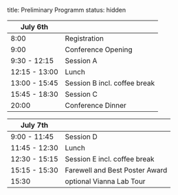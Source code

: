 title: Preliminary Programm
status: hidden
<!--
| July 5th           |  Sunday Tutorial                                |
|------------|----------------------------------|
|15:30 |Pre-Registration     |
|16:00   |Start of Tutorials      |
|19:00    |get together             |
-->


|       July 6th     |                                 |
|------------|----------------------------------|
|8:00  |Registration      |
|9:00    |Conference Opening     |
|9:30  - 12:15   |Session A             |
|12:15 - 13:00    |Lunch            |
|13:00 - 15:45    |Session B incl. coffee break              |
|15:45 - 18:30  |Session C             |
|20:00   |Conference Dinner           |


|       July 7th     |                                 |
|------------|----------------------------------|
|9:00  - 11:45  |Session D     |
|11:45 - 12:30    |Lunch   |
|12:30 - 15:15   |Session E incl. coffee break            |
|15:15 - 15:30    |Farewell and Best Poster Award            |
|15:30        |optional Vianna Lab Tour|

<!--

Nebeneinander Ausklappen

<script type="text/javascript">

 function toggle_visibility(id) {
 var e = document.getElementById(id);
 if(e.style.display == 'block')
 e.style.display = 'none';
 else
 e.style.display = 'block';
 }
//
</script>

<a href="#" onclick="toggle_visibility('foo');">Click here to toggle visibility of element #foo</a>
<div id="foo">This is foo</div>



#July 5th
----
**15:30:** Pre-Registration   
**16:00-17:00:** Tutorial 1   
**17:00-18:00:** Tutorial 2  

**19:00- open end:** Get together in [Beer garden](/RouteDescription/)
**19:00:** Committee meeting



# July 6th
---
**8:00:** Registration and welcome coffee   
**9:00:** Opening of the conference      
**9:30-12:15:** Session A   
**9:30-10:15:** Tutorial A 

 [Speakers Name](/TutorialSpeakers/)

<a href="#" onclick="toggle_visibility('foo');">**10:15-11:15:** Short presentations: session A </a>

<div id="foo" markdown="1">

**10:15 - 10:18 | A.1 |** Name: "Titel"
**10:18 - 10:21 | A.2 |** Name: "Titel"
**10:21 - 10:24 | A.3 |** Name: "Titel"
**10:24 - 10:27 | A.4 |** Name: "Titel"
**10:27 - 10:30 | A.5 |** Name: "Titel"
**10:30 - 10:33 | A.6 |** Name: "Titel"
**10:33 - 10:36 | A.7 |** Name: "Titel"
**10:36 - 10:39 | A.8 |** Name: "Titel"
**10:39 - 10:42 | A.9 |** Name: "Titel"
**10:42 - 10:45 | A.10 |** Name: "Titel"
**10:45 - 10:48 | A.11 |** Name: "Titel"
**10:48 - 10:51 | A.12 |** Name: "Titel"
**10:51 - 10:54 | A.13 |** Name: "Titel"
**10:54 - 10:57 | A.14 |** Name: "Titel"
**10:57 - 11:00 | A.15 |** Name: "Titel"
**11:00 - 11:03 | A.16 |** Name: "Titel"
**11:03 - 11:06 | A.17 |** Name: "Titel"
**11:06 - 11:09 | A.18 |** Name: "Titel"
**11:09 - 11:12 | A.19 |** Name: "Titel"
**11:12 - 11:15 | A.20 |** Name: "Titel"

</div>

ausklappen Ende

**11:15-12:15:** Poster Session and Coffee break

**12:15-13:00** Lunch

**13:00-15:45** Session B: Title
**13:00-13:45:** Tutorial B: [Speakers Name](/TutorialSpeakers/)

**13:45-14:45:** Short Presentation: Session B

ausklappen

**13:45 - 13:48 | B.1 |** Name: "Titel"
**13:48 - 13:51 | B.2 |** Name: "Titel"
**13:51 - 13:54 | B.3 |** Name: "Titel"
**13:54 - 13:57 | B.4 |** Name: "Titel"
**13:57 - 14:00 | B.5 |** Name: "Titel"
**14:00 - 14:03 | B.6 |** Name: "Titel"
**14:03 - 14:06 | B.7 |** Name: "Titel"
**14:06 - 14:09 | B.8 |** Name: "Titel"
**14:09 - 14:12 | B.9 |** Name: "Titel"
**14:12 - 14:15 | B.10 |** Name: "Titel"
**14:15 - 14:18 | B.11 |** Name: "Titel"
**14:18 - 14:21 | B.12 |** Name: "Titel"
**14:21 - 14:24 | B.13 |** Name: "Titel"
**14:24 - 14:27 | B.14 |** Name: "Titel"
**14:27 - 14:30 | B.15 |** Name: "Titel"
**14:30 - 14:33 | B.16 |** Name: "Titel"
**14:33 - 14:36 | B.17 |** Name: "Titel"
**14:36 - 14:39 | B.18 |** Name: "Titel"
**14:39 - 14:42 | B.19 |** Name: "Titel"
**14:42 - 14:45 | B.20 |** Name: "Titel"

ausklappen Ende

**14:45-15:45:** Poster and coffee break

**15:45-18:30** Session C: Title
**15:45-16:30:** Tutorial C: [Speakers Name](/TutorialSpeakers/)
**16:30-17:30:** Short Presentations: Session C

ausklappen

**16:30 - 16:33 | C.1 |** Name: "Titel"
**16:33 - 16:36 | C.2 |** Name: "Titel"
**16:36 - 16:39 | C.3 |** Name: "Titel"
**16:39 - 16:42 | C.4 |** Name: "Titel"
**16:42 - 16:45 | C.5 |** Name: "Titel"
**16:45 - 16:48 | C.6 |** Name: "Titel"
**16:48 - 16:51 | C.7 |** Name: "Titel"
**16:51 - 16:54 | C.8 |** Name: "Titel"
**16:54 - 16:57 | C.9 |** Name: "Titel"
**16:57 - 17:00 | C.10 |** Name: "Titel"
**17:00 - 17:03 | C.11 |** Name: "Titel"
**17:03 - 17:06 | C.12 |** Name: "Titel"
**17:06 - 17:09 | C.13 |** Name: "Titel"
**17:09 - 17:12 | C.14 |** Name: "Titel"
**17:12 - 17:15 | C.15 |** Name: "Titel"
**17:15 - 17:18 | C.16 |** Name: "Titel"
**17:18 - 17:21 | C.17 |** Name: "Titel"
**17:21 - 17:24 | C.18 |** Name: "Titel"
**17:24 - 17:27 | C.19 |** Name: "Titel"
**17:27 - 17:30 | C.20 |** Name: "Titel"

ausklappen Ende

**17:30-18:30:** Poster Session
**20:00:** [Conference Dinner](/RouteDescription/)

# July 7th
---
**9:00-11:45** Session D: Title
**9:00-9:45:** Tutorial D: [Speakers Name](/TutorialSpeakers/)

**9:45-10:45:** Short presentations: session D

ausklappen

**09:45 - 09:48 | D.1 |** Name: "Titel"
**09:48 - 09:51 | D.2 |** Name: "Titel"
**09:51 - 09:54 | D.3 |** Name: "Titel"
**09:54 - 09:57 | D.4 |** Name: "Titel"
**09:57 - 10:00 | D.5 |** Name: "Titel"
**10:00 - 10:03 | D.6 |** Name: "Titel"
**10:03 - 10:06 | D.7 |** Name: "Titel"
**10:06 - 10:09 | D.8 |** Name: "Titel"
**10:09 - 10:12 | D.9 |** Name: "Titel"
**10:12 - 10:15 | D.10 |** Name: "Titel"
**10:15 - 10:18 | D.11 |** Name: "Titel"
**10:18 - 10:21 | D.12 |** Name: "Titel"
**10:21 - 10:24 | D.13 |** Name: "Titel"
**10:24 - 10:27 | D.14 |** Name: "Titel"
**10:27 - 10:30 | D.15 |** Name: "Titel"
**10:30 - 10:33 | D.16 |** Name: "Titel"
**10:33 - 10:36 | D.17 |** Name: "Titel"
**10:36 - 10:39 | D.18 |** Name: "Titel"
**10:39 - 10:42 | D.19 |** Name: "Titel"
**10:42 - 10:45 | D.20 |** Name: "Titel"

ausklappen Ende

**10:45-11:45:** Poster Session D and Coffee break

**11:45-12:30** Lunch

**12:30-15:30** Session E: Title
**12:30-13:15:** Tutorial E: [Speakers Name](/TutorialSpeakers/)

**13:15-14:15:** Short Presentation: session E

ausklappen

**13:15 - 13:18 | E.1 |** Name: "Titel"
**13:18 - 13:21 | E.2 |** Name: "Titel"
**13:21 - 13:24 | E.3 |** Name: "Titel"
**13:24 - 13:27 | E.4 |** Name: "Titel"
**13:27 - 13:30 | E.5 |** Name: "Titel"
**13:30 - 13:33 | E.6 |** Name: "Titel"
**13:33 - 13:36 | E.7 |** Name: "Titel"
**13:36 - 13:39 | E.8 |** Name: "Titel"
**13:39 - 13:42 | E.9 |** Name: "Titel"
**13:42 - 13:45 | E.10 |** Name: "Titel"
**13:45 - 13:48 | E.11 |** Name: "Titel"
**13:48 - 13:51 | E.12 |** Name: "Titel"
**13:51 - 13:54 | E.13 |** Name: "Titel"
**13:54 - 13:57 | E.14 |** Name: "Titel"
**13:57 - 14:00 | E.15 |** Name: "Titel"
**14:00 - 14:03 | E.16 |** Name: "Titel"
**14:03 - 14:06 | E.17 |** Name: "Titel"
**14:06 - 14:09 | E.18 |** Name: "Titel"
**14:09 - 14:12 | E.19 |** Name: "Titel"
**14:12 - 14:15 | E.20 |** Name: "Titel"

ausklappen Ende

**14:15-15:15:** Poster session E and coffee break
**15:15-15:30:** Farewell and best poster award
**15:30-16:00:** optional VIANNA Lab Tour



[Download](/EnFI/conferenceprogramm.pdf) Conference Programm
-->
